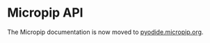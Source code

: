 # Micropip API

The Micropip documentation is now moved to [pyodide.micropip.org](https://micropip.pyodide.org/en/stable/).
